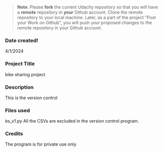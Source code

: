 >**Note**: Please **fork** the current Udacity repository so that you will have a **remote** repository in **your** Github account. Clone the remote repository to your local machine. Later, as a part of the project "Post your Work on Github", you will push your proposed changes to the remote repository in your Github account.

### Date created!
4/1/2024

### Project Title
bike sharing project

### Description
This is the version control

### Files used
bs_v1.py
All the CSVs are excluded in the version control program.

### Credits
The program is for private use only


